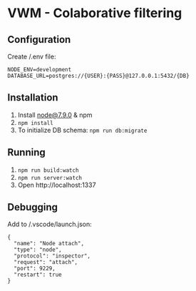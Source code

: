 # VWM - Colaborative filtering

## Configuration
Create /.env file:
```
NODE_ENV=development
DATABASE_URL=postgres://{USER}:{PASS}@127.0.0.1:5432/{DB}
```

## Installation
1. Install node@7.9.0 & npm
2. `npm install`
3. To initialize DB schema: `npm run db:migrate`

## Running
1. `npm run build:watch`
2. `npm run server:watch`
3. Open http://localhost:1337

## Debugging
Add to /.vscode/launch.json:
```
{
  "name": "Node attach",
  "type": "node",
  "protocol": "inspector",
  "request": "attach",
  "port": 9229,
  "restart": true
}
```
